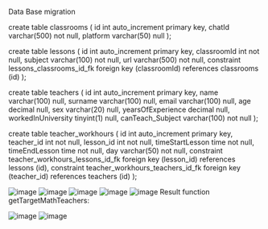 Data Base migration 


create table classrooms
(
  id       int auto_increment
    primary key,
  chatId   varchar(500) not null,
  platform varchar(50)  null
);

create table lessons
(
  id          int auto_increment
    primary key,
  classroomId int          not null,
  subject     varchar(100) not null,
  url         varchar(500) not null,
  constraint lessons_classrooms_id_fk
  foreign key (classroomId) references classrooms (id)
);

create table teachers
(
  id                 int auto_increment
    primary key,
  name               varchar(100) null,
  surname            varchar(100) null,
  email              varchar(100) null,
  age                decimal      null,
  sex                varchar(20)  null,
  yearsOfExperience  decimal      null,
  workedInUniversity tinyint(1)   null,
  canTeach_Subject   varchar(100) not null
);

create table teacher_workhours
(
  id              int auto_increment
    primary key,
  teacher_id      int         not null,
  lesson_id       int         not null,
  timeStartLesson time        not null,
  timeEndLesson   time        not null,
  day             varchar(50) not null,
  constraint teacher_workhours_lessons_id_fk
  foreign key (lesson_id) references lessons (id),
  constraint teacher_workhours_teachers_id_fk
  foreign key (teacher_id) references teachers (id)
);

![image](https://user-images.githubusercontent.com/47313744/104229184-96dd3e80-5454-11eb-93ee-d798c83997c0.png)
![image](https://user-images.githubusercontent.com/47313744/104229197-9ba1f280-5454-11eb-8e4c-70991b67501c.png)
![image](https://user-images.githubusercontent.com/47313744/104229205-9e9ce300-5454-11eb-8c37-3d91e5161fb0.png)
![image](https://user-images.githubusercontent.com/47313744/104229216-a2306a00-5454-11eb-8caa-0f9ed4de6d44.png)
![image](https://user-images.githubusercontent.com/47313744/104354657-2f85c400-5512-11eb-9374-526c533008de.png)
Result function getTargetMathTeachers:

![image](https://user-images.githubusercontent.com/47313744/104229662-3ac6ea00-5455-11eb-8447-8d982f0fa539.png)
![image](https://user-images.githubusercontent.com/47313744/104229678-3f8b9e00-5455-11eb-85b7-7dcac713b3e0.png)


